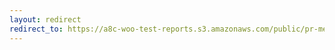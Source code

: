 ```yaml
---
layout: redirect
redirect_to: https://a8c-woo-test-reports.s3.amazonaws.com/public/pr-merge/45395/api/index.html
---
```

